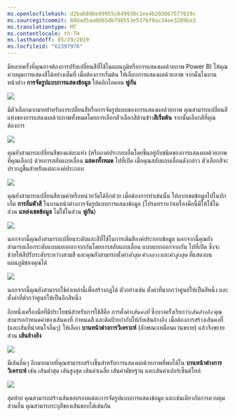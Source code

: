 ```yaml
---
ms.openlocfilehash: d2ba689be99955c649930c1ee4b203b67577619c
ms.sourcegitcommit: 60dad5aa0d85db790553e537bf8ac34ee3289ba3
ms.translationtype: MT
ms.contentlocale: th-TH
ms.lasthandoff: 05/29/2019
ms.locfileid: "61397976"
---
```

มีหลายครั้งที่คุณอาจต้องการปรับเปลี่ยนสีที่ใช้ในแผนภูมิหรือการแสดงผลด้วยภาพ Power BI ให้คุณควบคุมการแสดงสีได้อย่างเต็มที่ เมื่อต้องการเริ่มต้น ให้เลือกการแสดงผลด้วยภาพ จากนั้นในบานหน้าต่าง **การจัดรูปแบบการแสดงข้อมูล** ให้คลิกไอคอน **พู่กัน**

![](media/3-9a-modifying-colors/3-9a_1.png)

มีตัวเลือกมากมายสำหรับการเปลี่ยนสีหรือการจัดรูปแบบของการแสดงผลด้วยภาพ คุณสามารถเปลี่ยนสีแท่งของการแสดงผลด้วยภาพทั้งหมดโดยการเลือกตัวเลือกสีด้านข้าง**สีเริ่มต้น** จากนั้นเลือกสีที่คุณต้องการ

![](media/3-9a-modifying-colors/3-9a_2.png)

คุณยังสามารถเปลี่ยนสีของแต่ละแท่ง (หรือองค์ประกอบอื่นโดยขึ้นอยู่กับชนิดของการแสดงผลด้วยภาพที่คุณเลือก) ด้วยการสลับแถบเลื่อน **แสดงทั้งหมด** ไปที่เปิด เมื่อคุณสลับแถบเลื่อนดังกล่าว ตัวเลือกสีจะปรากฏขึ้นสำหรับแต่ละองค์ประกอบ

![](media/3-9a-modifying-colors/3-9a_3.png)

คุณยังสามารถเปลี่ยนสีตามค่าหรือหน่วยวัดได้อีกด้วย เมื่อต้องการทำเช่นนั้น ให้ลากเขตข้อมูลไปในบักเก็ต **การอิ่มตัวสี** ในบานหน้าต่างการจัดรูปแบบการแสดงข้อมูล (โปรดทราบว่าเครื่องมือนี้มีให้ใช้ในส่วน **แหล่งเขตข้อมูล** ไม่ใช่ในส่วน **พู่กัน**)

![](media/3-9a-modifying-colors/3-9a_4.png)

นอกจากนี้คุณยังสามารถเปลี่ยนระดับและสีที่ใช้ในการเติมสีองค์ประกอบข้อมูล นอกจากนี้คุณยังสามารถเลือกระดับแบบแยกออกจากกันโดยการสลับแถบเลื่อน แบบแยกออกจากกัน ไปที่เปิด ซึ่งจะช่วยให้สีปรับระดับระหว่างสามสี และคุณยังสามารถตั้งค่า*ต่ำสุด* ค่า*กลาง* และค่า*สูงสุด* ที่แสดงบนแผนภูมิของคุณได้

![](media/3-9a-modifying-colors/3-9a_5.png)

นอกจากนี้คุณยังสามารถใช้ค่าเหล่านี้เพื่อสร้างกฎได้ ตัวอย่างเช่น ตั้งค่าที่มากกว่าศูนย์ให้เป็นสีหนึ่ง และตั้งค่าที่ต่ำกว่าศูนย์ให้เป็นอีกสีหนึ่ง

อีกหนึ่งเครื่องมือที่มีประโยชน์สำหรับการใช้สีคือ การตั้งค่า*เส้นคงที่* ซึ่งบางครั้งเรียกว่า*เส้นอ้างอิง* คุณสามารถกำหนดค่าของเส้นคงที่ กำหนดสี และติดป้ายกำกับให้กับเส้นอ้างอิง เมื่อต้องการสร้างเส้นคงที่ (และเส้นที่น่าสนใจอื่นๆ) ให้เลือก **บานหน้าต่างการวิเคราะห์** (ลักษณะเหมือนแว่นขยาย) แล้วจึงขยายส่วน **เส้นอ้างอิง**

![](media/3-9a-modifying-colors/3-9a_6.png)

มีเส้นอื่นๆ อีกมากมายที่คุณสามารถสร้างขึ้นสำหรับการแสดงผลด้วยภาพที่พบได้ใน **บานหน้าต่างการวิเคราะห์** เช่น เส้นต่ำสุด เส้นสูงสุด เส้นค่าเฉลี่ย เส้นค่ามัธยฐาน และเส้นค่าเปอร์เซ็นต์ไทล์

![](media/3-9a-modifying-colors/3-9a_7.png)

สุดท้าย คุณสามารถสร้างเส้นขอบรอบแต่ละการจัดรูปแบบการแสดงข้อมูล และเช่นเดียวกับการควบคุมส่วนอื่น คุณสามารถระบุสีของเส้นขอบได้เช่นกัน

